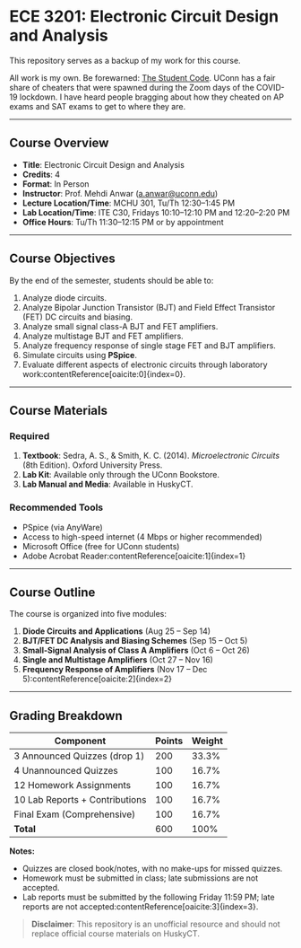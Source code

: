 # ECE 3201: Electronic Circuit Design and Analysis

This repository serves as a backup of my work for this course.

All work is my own. Be forewarned: [The Student Code](https://community.uconn.edu/the-student-code/the-student-code-preamble/).
UConn has a fair share of cheaters that were spawned during the Zoom days of the COVID-19 lockdown.
I have heard people bragging about how they cheated on AP exams and SAT exams to get to where they are.

---

## Course Overview

- **Title**: Electronic Circuit Design and Analysis  
- **Credits**: 4  
- **Format**: In Person  
- **Instructor**: Prof. Mehdi Anwar (a.anwar@uconn.edu)  
- **Lecture Location/Time**: MCHU 301, Tu/Th 12:30–1:45 PM  
- **Lab Location/Time**: ITE C30, Fridays 10:10–12:10 PM and 12:20–2:20 PM  
- **Office Hours**: Tu/Th 11:30–12:15 PM or by appointment  

---

## Course Objectives

By the end of the semester, students should be able to:

1. Analyze diode circuits.  
2. Analyze Bipolar Junction Transistor (BJT) and Field Effect Transistor (FET) DC circuits and biasing.  
3. Analyze small signal class-A BJT and FET amplifiers.  
4. Analyze multistage BJT and FET amplifiers.  
5. Analyze frequency response of single stage FET and BJT amplifiers.  
6. Simulate circuits using **PSpice**.  
7. Evaluate different aspects of electronic circuits through laboratory work:contentReference[oaicite:0]{index=0}.  

---

## Course Materials

### Required
1. **Textbook**: Sedra, A. S., & Smith, K. C. (2014). *Microelectronic Circuits* (8th Edition). Oxford University Press.  
2. **Lab Kit**: Available only through the UConn Bookstore.  
3. **Lab Manual and Media**: Available in HuskyCT.  

### Recommended Tools
- PSpice (via AnyWare)  
- Access to high-speed internet (4 Mbps or higher recommended)  
- Microsoft Office (free for UConn students)  
- Adobe Acrobat Reader:contentReference[oaicite:1]{index=1}  

---

## Course Outline

The course is organized into five modules:  

1. **Diode Circuits and Applications** (Aug 25 – Sep 14)  
2. **BJT/FET DC Analysis and Biasing Schemes** (Sep 15 – Oct 5)  
3. **Small-Signal Analysis of Class A Amplifiers** (Oct 6 – Oct 26)  
4. **Single and Multistage Amplifiers** (Oct 27 – Nov 16)  
5. **Frequency Response of Amplifiers** (Nov 17 – Dec 5):contentReference[oaicite:2]{index=2}  

---

## Grading Breakdown

| **Component**                  | **Points** | **Weight** |
|--------------------------------|-------------|------------|
| 3 Announced Quizzes (drop 1)   | 200         | 33.3%      |
| 4 Unannounced Quizzes          | 100         | 16.7%      |
| 12 Homework Assignments        | 100         | 16.7%      |
| 10 Lab Reports + Contributions | 100         | 16.7%      |
| Final Exam (Comprehensive)     | 100         | 16.7%      |
| **Total**                      | 600         | 100%       |  

**Notes:**  
- Quizzes are closed book/notes, with no make-ups for missed quizzes.  
- Homework must be submitted in class; late submissions are not accepted.  
- Lab reports must be submitted by the following Friday 11:59 PM; late reports are not accepted:contentReference[oaicite:3]{index=3}.  


> **Disclaimer**: This repository is an unofficial resource and should not replace official course materials on HuskyCT.
